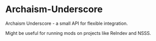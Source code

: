 # Archaism-Underscore
Archaism Underscore - a small API for flexible integration.

Might be useful for running mods on projects like ReIndev and NSSS.

